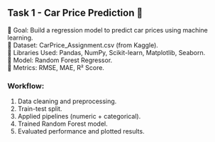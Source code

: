 ## Task 1 - Car Price Prediction 🚗

🔹 Goal: Build a regression model to predict car prices using machine learning.  
🔹 Dataset: CarPrice_Assignment.csv (from Kaggle).  
🔹 Libraries Used: Pandas, NumPy, Scikit-learn, Matplotlib, Seaborn.  
🔹 Model: Random Forest Regressor.  
🔹 Metrics: RMSE, MAE, R² Score.  

### Workflow:
1. Data cleaning and preprocessing.  
2. Train-test split.  
3. Applied pipelines (numeric + categorical).  
4. Trained Random Forest model.  
5. Evaluated performance and plotted results.  
